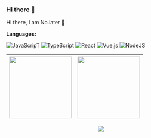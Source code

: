 ### Hi there 👋
Hi there, I am No.later 👋

**Languages:**  

![JavaScripT](https://img.shields.io/badge/javascript-%23323330.svg?style=for-the-badge&logo=javascript&logoColor=%23F7DF1E)
![TypeScript](https://img.shields.io/badge/typescript-%23007ACC.svg?style=for-the-badge&logo=typescript&logoColor=white)
![React](https://img.shields.io/badge/react-%2320232a.svg?style=for-the-badge&logo=react&logoColor=%2361DAFB)
![Vue.js](https://img.shields.io/badge/vuejs-%2335495e.svg?style=for-the-badge&logo=vuedotjs&logoColor=%234FC08D)
![NodeJS](https://img.shields.io/badge/node.js-6DA55F?style=for-the-badge&logo=node.js&logoColor=white)

| <img align="" height="167px" display="inline-block" src="https://github-readme-stats.vercel.app/api?username=no-later-cn&hide_title=true&hide_border=true&show_icons=true&include_all_commits=true&line_height=21&theme=radical" /> | <img height="167px" src="https://github-readme-streak-stats.herokuapp.com/?user=no-later-cn&theme=tokyonight" > |
| ------------- | ------------- |

<p align = "center">
  <img src="https://activity-graph.herokuapp.com/graph?username=no-later-cn&theme=react-dark">
</p>
